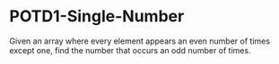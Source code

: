 # POTD1-Single-Number
Given an array where every element appears an even number of times except one, find the number that occurs an odd number of times.
